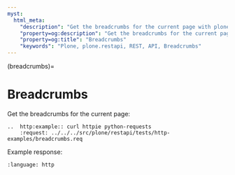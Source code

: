 ```yaml
---
myst:
  html_meta:
    "description": "Get the breadcrumbs for the current page with plone.restapi."
    "property=og:description": "Get the breadcrumbs for the current page with plone.restapi."
    "property=og:title": "Breadcrumbs"
    "keywords": "Plone, plone.restapi, REST, API, Breadcrumbs"
---
```


(breadcrumbs)=

# Breadcrumbs

Get the breadcrumbs for the current page:

```{eval-rst}
..  http:example:: curl httpie python-requests
    :request: ../../../src/plone/restapi/tests/http-examples/breadcrumbs.req
```

Example response:

```{literalinclude} ../../../src/plone/restapi/tests/http-examples/breadcrumbs.resp
:language: http
```
